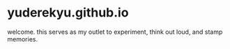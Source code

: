 # yuderekyu.github.io
welcome. this serves as my outlet to experiment, think out loud, and stamp memories.
